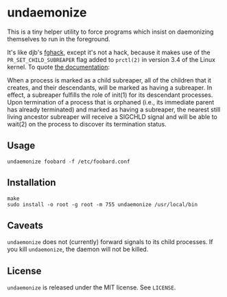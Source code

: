 undaemonize
===========

This is a tiny helper utility to force programs which insist on daemonizing
themselves to run in the foreground.

It's like djb's [fghack][1], except it's not a hack, because it makes use of the
`PR_SET_CHILD_SUBREAPER` flag added to `prctl(2)` in version 3.4 of the Linux
kernel. To quote [the documentation][2]:


   When a process is marked as a child subreaper, all of the children that it
   creates, and their descendants, will be marked as having a subreaper.  In
   effect, a subreaper fulfills the role of init(1) for its descendant
   processes.  Upon termination of a process that is orphaned (i.e., its
   immediate parent has already terminated) and marked as having a subreaper,
   the nearest still living ancestor subreaper will receive a SIGCHLD signal and
   will be able to wait(2) on the process to discover its termination status.

[1]: https://cr.yp.to/daemontools/fghack.html
[2]: http://man7.org/linux/man-pages/man2/prctl.2.html

Usage
-----

    undaemonize foobard -f /etc/foobard.conf

Installation
------------

    make
    sudo install -o root -g root -m 755 undaemonize /usr/local/bin

Caveats
-------

`undaemonize` does not (currently) forward signals to its child processes. If
you kill `undaemonize`, the daemon will not be killed.

License
-------

`undaemonize` is released under the MIT license. See `LICENSE`.
